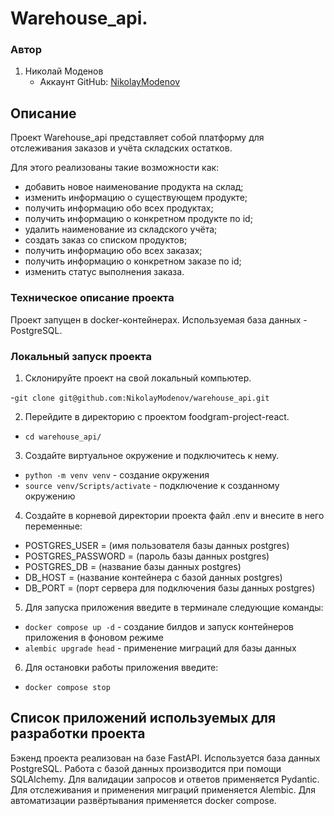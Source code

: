 # Warehouse_api.

### Автор

1. Николай Моденов  
   - Аккаунт GitHub: [NikolayModenov](https://github.com/NikolayModenov)

## Описание

Проект Warehouse_api представляет собой платформу для отслеживания заказов и учёта складских остатков.

Для этого реализованы такие возможности как:

- добавить новое наименование продукта на склад;
- изменить информацию о существующем продукте;
- получить информацию обо всех продуктах;
- получить информацию о конкретном продукте по id;
- удалить наименование из складского учёта;
- создать заказ со списком продуктов;
- получить информацию обо всех заказах;
- получить информацию о конкретном заказе по id;
- изменить статус выполнения заказа.

### Техническое описание проекта

Проект запущен в docker-контейнерах. Используемая база данных - PostgreSQL.

### Локальный запуск проекта

1. Склонируйте проект на свой локальный компьютер. 

-```git clone git@github.com:NikolayModenov/warehouse_api.git```

2. Перейдите в директорию с проектом foodgram-project-react.

- ```cd warehouse_api/```

3. Создайте виртуальное окружение и подключитесь к нему.

- ```python -m venv venv``` - создание окружения
- ```source venv/Scripts/activate``` - подключение к созданному окружению

4. Создайте в корневой директории проекта файл .env и внесите в него переменные:

- POSTGRES_USER = (имя пользователя базы данных postgres)
- POSTGRES_PASSWORD = (пароль базы данных postgres)
- POSTGRES_DB = (название базы данных postgres)
- DB_HOST = (название контейнера с базой данных postgres)
- DB_PORT = (порт сервера для подключения базы данных postgres)

5. Для запуска приложения введите в терминале следующие команды:

- ```docker compose up -d``` - создание билдов и запуск контейнеров приложения в фоновом режиме
- ```alembic upgrade head``` - применение миграций для базы данных

6. Для остановки работы приложения введите:

- ```docker compose stop```

## Список приложений используемых для разработки проекта

Бэкенд проекта реализован на базе FastAPI. Используется база данных PostgreSQL.
Работа с базой данных производится при помощи SQLAlchemy. Для валидации запросов и ответов применяется Pydantic.
Для отслеживания и применения миграций применяется Alembic.
Для автоматизации развёртывания применяется docker compose.
